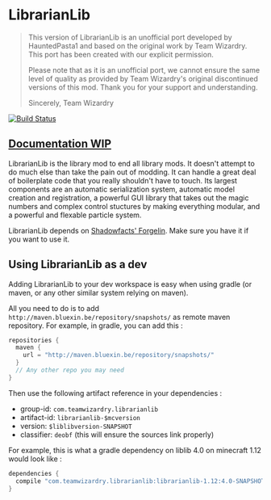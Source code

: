 # LibrarianLib

> This version of LibrarianLib is an unofficial port developed by HauntedPasta1 and based on the original work by Team Wizardry. This port has been created with our explicit permission.
>
> Please note that as it is an unofficial port, we cannot ensure the same level of quality as provided by Team Wizardry's original discontinued versions of this mod. Thank you for your support and understanding.
>
> Sincerely, Team Wizardry

[![Build Status](https://travis-ci.org/TeamWizardry/LibrarianLib.svg?branch=1.12)](https://travis-ci.org/TeamWizardry/LibrarianLib)

## [Documentation WIP](https://docs.teamwizardry.com/index.php?title=Main_Page)

LibrarianLib is the library mod to end all library mods. It doesn't attempt to do much else than take the pain out of modding. It can handle a great deal of boilerplate code that you really shouldn't have to touch. Its largest components are an automatic serialization system, automatic model creation and registration, a powerful GUI library that takes out the magic numbers and complex control stuctures by making everything modular, and a powerful and flexable particle system.

LibrarianLib depends on [Shadowfacts' Forgelin](https://minecraft.curseforge.com/projects/shadowfacts-forgelin). Make sure you have it if you want to use it.


## Using LibrarianLib as a dev
Adding LibrarianLib to your dev workspace is easy when using gradle (or maven, or any other similar system relying on maven).

All you need to do is to add `http://maven.bluexin.be/repository/snapshots/` as remote maven repository.
For example, in gradle, you can add this :
```groovy
repositories {
  maven {
    url = "http://maven.bluexin.be/repository/snapshots/"
  }
  // Any other repo you may need
}
```

Then use the following artifact reference in your dependencies :

 * group-id: `com.teamwizardry.librarianlib`
 * artifact-id: `librarianlib-$mcversion`
 * version: `$liblibversion-SNAPSHOT`
 * classifier: `deobf` (this will ensure the sources link properly)

For example, this is what a gradle dependency on liblib 4.0 on minecraft 1.12 would look like :
```groovy
dependencies {
  compile "com.teamwizardry.librarianlib:librarianlib-1.12:4.0-SNAPSHOT:deobf"
}
```
